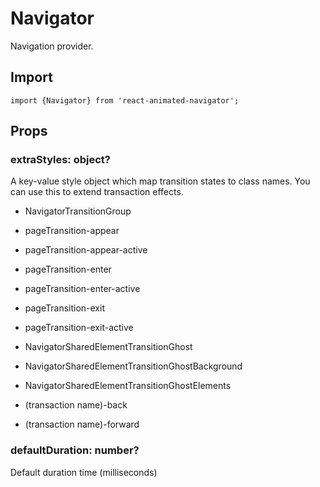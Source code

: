 # Navigator

Navigation provider.

## Import
```
import {Navigator} from 'react-animated-navigator';
```

## Props
### extraStyles: object?

A key-value style object which map transition states to class names. You can use this to extend transaction effects.

- NavigatorTransitionGroup
- pageTransition-appear
- pageTransition-appear-active
- pageTransition-enter
- pageTransition-enter-active
- pageTransition-exit
- pageTransition-exit-active
- NavigatorSharedElementTransitionGhost
- NavigatorSharedElementTransitionGhostBackground
- NavigatorSharedElementTransitionGhostElements

- (transaction name)-back
- (transaction name)-forward


### defaultDuration: number?

Default duration time (milliseconds)
